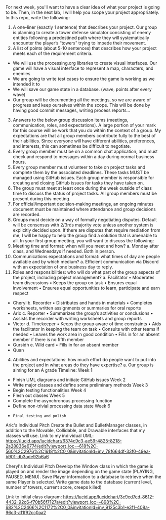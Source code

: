 For next week, you'll want to have a clear idea of what your project is going to be. Then, in the next lab, I will help you scope your project appropriately. In this repo, write the following:
1.	A one-liner (exactly 1 sentence) that describes your project.
Our group is planning to create a tower defense simulator consisting of enemy entities following a predestined path where they will systematically encounter the player’s “towers” trying to impede their movement. 
2.	A list of points (about 5-10 sentences) that describes how your project meets each of the requirement criteria.
-	We will use the processing.org libraries to create visual interfaces. Our game will have a visual interface to represent a map, characters, and enemies.
-	We are going to write test cases to ensure the game is working as we intended it to
-	We will save our game state in a database. (wave, points after every wave)
-	Our group will be documenting all the meetings, so we are aware of progress and keep ourselves within the scope. This will be done by having good commit messages, writing process reports…
3.	Answers to the below group discussion items (meetings, communication, roles, and expectations).
A large portion of your mark for this course will be work that you do within the context of a group. My expectations are that all group members contribute fully to the best of their abilities. Since everyone will have different abilities, preferences, and interests, this can sometimes be difficult to negotiate.
1.	Every group member must be on a common chat application, and must check and respond to messages within a day during normal business hours.
2.	Every group member must volunteer to take on project tasks and complete them by the associated deadlines. These tasks MUST be managed using GitHub issues. Each group member is responsible for creating and closing GitHub issues for tasks they have taken on.
3.	The group must meet at least once during the week outside of class time to discuss the status of project tasks. All group members must be present during this meeting.
4.	For official/important decision-making meetings, an ongoing minutes document must be maintained where attendance and group decisions are recorded.
5.	Groups must decide on a way of formally negotiating disputes. Default will be consensus with 2/3rds majority vote unless another system is explicitly decided upon.
If there are disputes that require mediation from me, I will be happy to help the group find a solution that is amenable to all. In your first group meeting, you will want to discuss the following:
1.	Meeting time and format: when will you meet and how?
a.	Monday after class, and Wednesdays if needed. Both in person.
2.	Communications expectations and format: what times of day are people available and by which medium?
a.	Efficient communication via Discord with an expectation of one business day to reply.
3.	Roles and responsibilities: who will do what part of the group aspects of the project, including project management?
a.	Facilitator • Moderates team discussions • Keeps the group on task • Ensures equal involvement • Ensures equal opportunities to learn, participate and earn respect 
-	Cheryl 
b.	Recorder • Distributes and hands in materials • Completes worksheets, written assignments or summaries for oral reports 
-	Aric 
c.	Reporter • Summarizes the group’s activities or conclusions • Assists the recorder with writing worksheets and group reports 
-	Victor 
d.	Timekeeper • Keeps the group aware of time constraints • Aids the facilitator in keeping the team on task • Consults with other teams if needed • Leaves the work area in good condition • Fills in for an absent member if there is no fifth member 
-	Gursidh
e.	Wild card • Fills in for an absent member
-	Quan
4.	Abilities and expectations: how much effort do people want to put into the project and in what areas do they have expertise?
a.	Our group is aiming for an A grade
Timeline: 
Week 1 
-	Finish UML diagrams and initiate GitHub issues 
Week 2 
-	Write major classes and define some preliminary methods 
Week 3 
-	Begin testing functionalities 
Week 4 
-	Flesh out classes 
Week 5 
-	Complete the asynchronous processing function 
-	Define non-trivial processing data state 
Week 6
-     Final testing and polish 


Aric's Individual Pitch 
Create the Bullet and BulletManager classes, in addition to the Movable, Collidable, and Drawable interfaces that my classes will use. 
Link to my individual UML: https://lucid.app/lucidchart/6374c9c3-ae59-4825-8218-2a28836e6774/edit?viewport_loc=-618%2C-560%2C2976%2C1618%2C0_0&invitationId=inv_78f664df-33f0-49ea-b901-db3ade92b6a6

Cheryl's Individual Pitch
Develop the Window class in which the game is played on and render the image depending on the game state (PLAYING, PAUSED, MENU).
Save Player information to a database to retrieve when the same Player is selected.
Write game data to the database (current level, number of towers, current score, creeps killed)



Link to initial class diagram:
https://lucid.app/lucidchart/3c9cd7cd-8612-4432-92c6-f70b56f7127a/edit?viewport_loc=-898%2C-682%2C2466%2C1172%2C0_0&invitationId=inv_9125c3b1-e3f1-408a-96c3-a11f92cc0aa2
